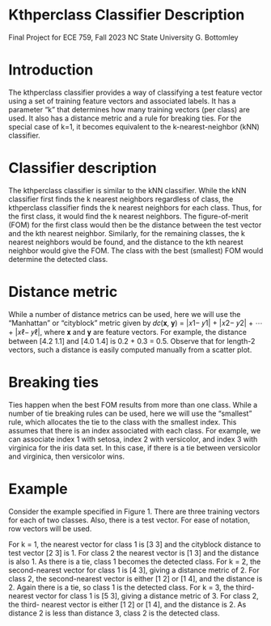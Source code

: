 # Kthperclass Classifier Description 
Final Project for ECE 759, Fall 2023 NC State University G. Bottomley
# Introduction
The kthperclass classifier provides a way of classifying a test feature vector using a set of training feature
vectors and associated labels. It has a parameter “k” that determines how many training vectors (per class)
are used. It also has a distance metric and a rule for breaking ties. For the special case of k=1, it becomes
equivalent to the k-nearest-neighbor (kNN) classifier.
# Classifier description
The kthperclass classifier is similar to the kNN classifier. While the kNN classifier first finds the k nearest
neighbors regardless of class, the kthperclass classifier finds the k nearest neighbors for each class. Thus,
for the first class, it would find the k nearest neighbors. The figure-of-merit (FOM) for the first class would
then be the distance between the test vector and the kth nearest neighbor. Similarly, for the remaining
classes, the k nearest neighbors would be found, and the distance to the kth nearest neighbor would give
the FOM. The class with the best (smallest) FOM would determine the detected class.
# Distance metric
While a number of distance metrics can be used, here we will use the “Manhattan” or “cityblock” metric
given by
𝑑𝑐(𝐱, 𝐲) = |𝑥1− 𝑦1| + |𝑥2− 𝑦2| + ⋯ + |𝑥ℓ− 𝑦ℓ|,
where 𝐱 and 𝐲 are feature vectors. For example, the distance between [4.2 1.1] and [4.0 1.4] is 0.2 + 0.3 =
0.5. Observe that for length-2 vectors, such a distance is easily computed manually from a scatter plot.
# Breaking ties
Ties happen when the best FOM results from more than one class. While a number of tie breaking rules
can be used, here we will use the “smallest” rule, which allocates the tie to the class with the smallest
index. This assumes that there is an index associated with each class. For example, we can associate index
1 with setosa, index 2 with versicolor, and index 3 with virginica for the iris data set. In this case, if there is
a tie between versicolor and virginica, then versicolor wins.
# Example
Consider the example specified in Figure 1. There are three training vectors for each of two classes. Also,
there is a test vector. For ease of notation, row vectors will be used.

For k = 1, the nearest vector for class 1 is [3 3] and the cityblock distance to test vector [2 3] is 1. For class 2
the nearest vector is [1 3] and the distance is also 1. As there is a tie, class 1 becomes the detected class.
For k = 2, the second-nearest vector for class 1 is [4 3], giving a distance metric of 2. For class 2, the
second-nearest vector is either [1 2] or [1 4], and the distance is 2. Again there is a tie, so class 1 is the
detected class.
For k = 3, the third-nearest vector for class 1 is [5 3], giving a distance metric of 3. For class 2, the third-
nearest vector is either [1 2] or [1 4], and the distance is 2. As distance 2 is less than distance 3, class 2 is
the detected class.
